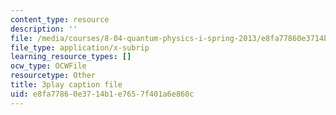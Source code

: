 ```yaml
---
content_type: resource
description: ''
file: /media/courses/8-04-quantum-physics-i-spring-2013/e8fa77860e3714b1e7657f401a6e860c_R4LyPVfGWtI.srt
file_type: application/x-subrip
learning_resource_types: []
ocw_type: OCWFile
resourcetype: Other
title: 3play caption file
uid: e8fa7786-0e37-14b1-e765-7f401a6e860c
---
```

